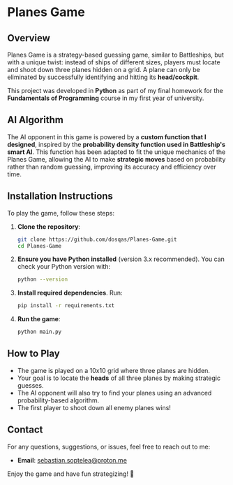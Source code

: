 # Planes Game

## Overview
Planes Game is a strategy-based guessing game, similar to Battleships, but with a unique twist: instead of ships of different sizes, players must locate and shoot down three planes hidden on a grid. A plane can only be eliminated by successfully identifying and hitting its **head/cockpit**.

This project was developed in **Python** as part of my final homework for the **Fundamentals of Programming** course in my first year of university.

## AI Algorithm
The AI opponent in this game is powered by a **custom function that I designed**, inspired by the **probability density function used in Battleship's smart AI**. This function has been adapted to fit the unique mechanics of the Planes Game, allowing the AI to make **strategic moves** based on probability rather than random guessing, improving its accuracy and efficiency over time.

## Installation Instructions
To play the game, follow these steps:

1. **Clone the repository**:
   ```bash
   git clone https://github.com/dosqas/Planes-Game.git
   cd Planes-Game
   ```

2. **Ensure you have Python installed** (version 3.x recommended). You can check your Python version with:
   ```bash
   python --version
   ```

3. **Install required dependencies**. Run:
   ```bash
   pip install -r requirements.txt
   ```

4. **Run the game**:
   ```bash
   python main.py
   ```

## How to Play
- The game is played on a 10x10 grid where three planes are hidden.
- Your goal is to locate the **heads** of all three planes by making strategic guesses.
- The AI opponent will also try to find your planes using an advanced probability-based algorithm.
- The first player to shoot down all enemy planes wins!

## Contact
For any questions, suggestions, or issues, feel free to reach out to me:
- **Email**: [sebastian.soptelea@proton.me](mailto:sebastian.soptelea@proton.me)

Enjoy the game and have fun strategizing! 🚀

